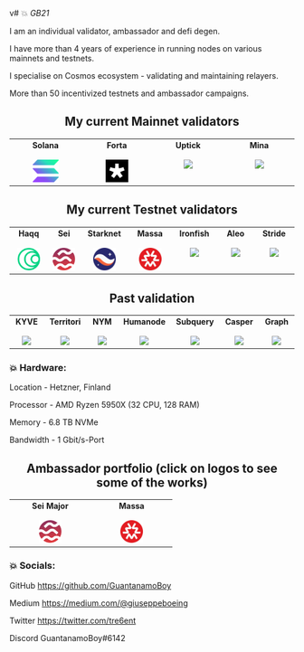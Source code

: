 v# :boom: *GB21*

I am an individual validator, ambassador and defi degen.

I have more than 4 years of experience in running nodes on various mainnets and testnets. 

I specialise on Cosmos ecosystem - validating and maintaining relayers.

More than 50 incentivized testnets and ambassador campaigns.

<h2 align="center">My current Mainnet validators</h2>

<table width="350px" align="center">
    <tbody>
        <tr valign="top">
            <td width="130px" align="center">
            <span><strong>Solana</strong></span><br><br />
            <a href="https://solana.org/sfdp-validators/3fiZs7R4LfPCPnGuKRWAjTgAZ8t5crPTCGtfku7fPPCw" target="_blank" rel="noopener noreferrer">
            <img height="40px" src="https://github.com/klochenko/klochenko/blob/main/logo/solanaLogoMark.png">
            </td>
            <td width="130px" align="center">
            <span><strong>Forta</strong></span><br><br />
            <a href="https://app.forta.network/profile/0x537Df729085D26Ec89d0F503fDb52650eCEC0BB4" target="_blank" rel="noopener noreferrer">
            <img height="40px" src="https://github.com/klochenko/klochenko/blob/main/logo/forta.jpg">
            </td>
               <td width="130px" align="center">
            <span><strong>Uptick</strong></span><br><br />
            <a href="https://uptick.explorers.guru/validator/uptickvaloper1m280rc5q0mkc3x89qzk2d2qz5h60y4j8yxzjsd" target="_blank" rel="noopener noreferrer">
            <img height="40px" src="https://pbs.twimg.com/profile_images/1622159211772903428/ZwCiwcR8_400x400.jpg">
            </td>
             <td width="130px" align="center">
            <span><strong>Mina</strong></span><br><br />
            <a href="[https://minascan.io/mainnet/validator/B62qjzxp6eVbn4YWBrNfhodex1RzKi29tXyqttBuBCGbf6mhT9MMg3o/delegations?limit=50&orderBy=DESC&page=0&searchStr=&sortBy=balance](https://minascan.io/mainnet/validator/B62qjj1M1JdKHyrbTj6Fk2BhG1SpLnBbaKfiQMTRPR5FSxhNT1LLUCK/delegations)" target="_blank" rel="noopener noreferrer">
            <img height="40px" src="https://pbs.twimg.com/profile_images/1310958947357077504/JM4_vQ34_400x400.png">
            </td>
        </tr>
    </tbody>
</table>

<h2 align="center">My current Testnet validators</h2>

<table width="350px" align="center">
    <tbody>
        <tr valign="top">
                <td width="130px" align="center">
            <span><strong>Haqq</strong></span><br><br />
            <a href="https://haqq.explorers.guru/validator/haqqvaloper1cqx2yfr99zg3wwjzg0y2tu3wh2cjf8u3e4u56a" target="_blank" rel="noopener noreferrer">
            <img height="40px" src="https://github.com/klochenko/klochenko/blob/main/logo/haqq.png">
            </td>
            <td width="130px" align="center">
            <span><strong>Sei</strong></span><br><br />
            <a href="#" target="_blank" rel="noopener noreferrer">
            <img height="40px" src="https://github.com/klochenko/klochenko/blob/main/logo/sei.png">
            </td>
            <td width="130px" align="center">
            <span><strong>Starknet</strong></span><br><br />
            <a href="#" target="_blank" rel="noopener noreferrer">
            <img height="40px" src="https://github.com/klochenko/klochenko/blob/main/logo/Group-177.svg">
            </td>
                <td width="130px" align="center">
            <span><strong>Massa</strong></span><br><br />
            <a href="#" target="_blank" rel="noopener noreferrer">
            <img height="40px" src="https://github.com/klochenko/klochenko/blob/main/logo/p0i_pJsR_400x400.jpg">
            </td>
                    <td width="130px" align="center">
            <span><strong>Ironfish</strong></span><br><br />
            <a href="#" target="_blank" rel="noopener noreferrer">
            <img height="40px" src="https://pbs.twimg.com/profile_images/1367581984986296320/kxDDjheA_400x400.jpg">
            </td>
                           <td width="130px" align="center">
            <span><strong>Aleo</strong></span><br><br />
            <a href="#" target="_blank" rel="noopener noreferrer">
            <img height="40px" src="https://pbs.twimg.com/profile_images/1485936059707965446/qM-hjbty_400x400.png">
            </td>
                          <td width="130px" align="center">
            <span><strong>Stride</strong></span><br><br />
            <a href="#" target="_blank" rel="noopener noreferrer">
            <img height="40px" src="https://pbs.twimg.com/profile_images/1538942713965445120/S9IIkgPS_400x400.png">
            </td>
                  </tr>
    </tbody>
</table>                  
                              
                 
<h2 align="center">Past validation</h2>

<table width="350px" align="center">
    <tbody>
        <tr valign="top">                              
                          <td width="130px" align="center">
            <span><strong>KYVE</strong></span><br><br />
            <a href="#" target="_blank" rel="noopener noreferrer">
            <img height="40px" src="https://pbs.twimg.com/profile_images/1612460371951980544/3rLQs2Ee_400x400.jpg">
            </td>
                          <td width="130px" align="center">
            <span><strong>Territori</strong></span><br><br />
            <a href="#" target="_blank" rel="noopener noreferrer">
            <img height="40px" src="https://pbs.twimg.com/profile_images/1545419250906660864/XfukKhac_400x400.jpg">
            </td>
                          <td width="130px" align="center">
            <span><strong>NYM</strong></span><br><br />
            <a href="#" target="_blank" rel="noopener noreferrer">
            <img height="40px" src="https://pbs.twimg.com/profile_images/1509970415573258243/s--z1FnZ_400x400.jpg">
            </td>
                          <td width="130px" align="center">
            <span><strong>Humanode</strong></span><br><br />
            <a href="#" target="_blank" rel="noopener noreferrer">
            <img height="40px" src="https://pbs.twimg.com/profile_images/1577660492662951939/4q1DV_mC_400x400.jpg">
            </td>
                          <td width="130px" align="center">
            <span><strong>Subquery</strong></span><br><br />
            <a href="#" target="_blank" rel="noopener noreferrer">
            <img height="40px" src="https://pbs.twimg.com/profile_images/1359160724220768261/IrdSpNIE_400x400.jpg">
                 </td>
                          <td width="130px" align="center">
            <span><strong>Casper</strong></span><br><br />
            <a href="#" target="_blank" rel="noopener noreferrer">
            <img height="40px" src="https://pbs.twimg.com/profile_images/1614929805614452739/VXKtIZdP_400x400.png">
                </td>
                          <td width="130px" align="center">
            <span><strong>Graph</strong></span><br><br />
            <a href="#" target="_blank" rel="noopener noreferrer">
            <img height="40px" src="https://pbs.twimg.com/profile_images/1341100720943054848/C4RKAej-_400x400.jpg">
        </tr>
    </tbody>
</table>


### :boom: **Hardware:**
Location - Hetzner, Finland

Processor - AMD Ryzen 5950X (32 CPU, 128 RAM)

Memory - 6.8 TB NVMe

Bandwidth - 1 Gbit/s-Port

<h2 align="center">Ambassador portfolio (click on logos to see some of the works)</h2>

<table width="350px" align="center">
    <tbody>
        <tr valign="top">
            <td width="130px" align="center">
            <span><strong>Sei Major</strong></span><br><br />
            <a href="https://heather-viola-5f6.notion.site/Tweets-Portfolio-8ae03fc11fb8400e8ab790f94b3d939c" target="_blank" rel="noopener noreferrer">
            <img height="40px" src="https://github.com/klochenko/klochenko/blob/main/logo/sei.png">
            </td>
            <td width="130px" align="center">
            <span><strong>Massa</strong></span><br><br />
            <a href="https://medium.com/@giuseppeboeing" target="_blank" rel="noopener noreferrer">
            <img height="40px" src="https://github.com/klochenko/klochenko/blob/main/logo/p0i_pJsR_400x400.jpg">
            </td>
        </tr>
    </tbody>
</table>

### :boom: **Socials:**

GitHub https://github.com/GuantanamoBoy

Medium https://medium.com/@giuseppeboeing

Twitter https://twitter.com/tre6ent

Discord GuantanamoBoy#6142
